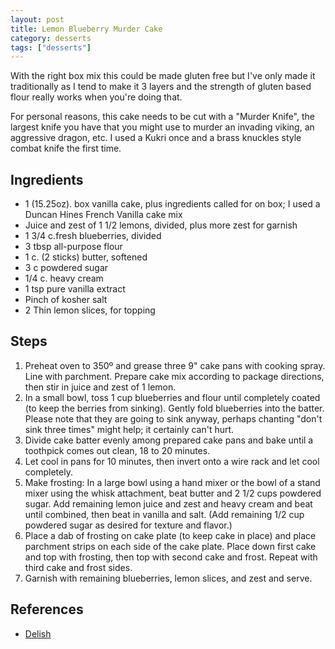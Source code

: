 ```yaml
---
layout: post
title: Lemon Blueberry Murder Cake
category: desserts
tags: ["desserts"]
---
```

With the right box mix this could be made gluten free but I've only made it traditionally as I tend to make it 3 layers and the strength of gluten based flour really works when you're doing that.

For personal reasons, this cake needs to be cut with a "Murder Knife", the largest knife you have that you might use to murder an invading viking, an aggressive dragon, etc.  I used a Kukri once and a brass knuckles style combat knife the first time.

## Ingredients

* 1 (15.25oz). box vanilla cake, plus ingredients called for on box; I used a Duncan Hines French Vanilla cake mix
* Juice and zest of 1 1/2 lemons, divided, plus more zest for garnish
* 1 3/4 c.fresh blueberries, divided
* 3 tbsp all-purpose flour
* 1 c. (2 sticks) butter, softened
* 3 c powdered sugar
* 1/4 c. heavy cream
* 1 tsp pure vanilla extract
* Pinch of kosher salt
* 2 Thin lemon slices, for topping

## Steps

1. Preheat oven to 350º and grease three 9" cake pans with cooking spray. Line with parchment. Prepare cake mix according to package directions, then stir in juice and zest of 1 lemon.
2. In a small bowl, toss 1 cup blueberries and flour until completely coated (to keep the berries from sinking). Gently fold blueberries into the batter.  Please note that they are going to sink anyway, perhaps chanting "don't sink three times" might help; it certainly can't hurt.
3. Divide cake batter evenly among prepared cake pans and bake until a toothpick comes out clean, 18 to 20 minutes.
4. Let cool in pans for 10 minutes, then invert onto a wire rack and let cool completely.
5. Make frosting: In a large bowl using a hand mixer or the bowl of a stand mixer using the whisk attachment, beat butter and 2 1/2 cups powdered sugar. Add remaining lemon juice and zest and heavy cream and beat until combined, then beat in vanilla and salt. (Add remaining 1/2 cup powdered sugar as desired for texture and flavor.)
6. Place a dab of frosting on cake plate (to keep cake in place) and place parchment strips on each side of the cake plate. Place down first cake and top with frosting, then top with second cake and frost. Repeat with third cake and frost sides.
7. Garnish with remaining blueberries, lemon slices, and zest and serve.

## References

* [Delish](https://www.delish.com/cooking/recipes/a52625/lemon-blueberry-cake-recipe/)
